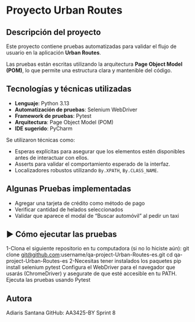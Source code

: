 # Proyecto Urban Routes

##  Descripción del proyecto
Este proyecto contiene pruebas automatizadas para validar el flujo de usuario en la aplicación **Urban Routes**.

Las pruebas están escritas utilizando la arquitectura **Page Object Model (POM)**, lo que permite una estructura clara y mantenible del código.

##  Tecnologías y técnicas utilizadas

- **Lenguaje**: Python 3.13
- **Automatización de pruebas**: Selenium WebDriver
- **Framework de pruebas**: Pytest
- **Arquitectura**: Page Object Model (POM)
- **IDE sugerido**: PyCharm

Se utilizaron técnicas como:
- Esperas explícitas para asegurar que los elementos estén disponibles antes de interactuar con ellos.
- Asserts para validar el comportamiento esperado de la interfaz.
- Localizadores robustos utilizando `By.XPATH`, `By.CLASS_NAME`.


## Algunas Pruebas implementadas

- Agregar una tarjeta de crédito como método de pago
- Verificar cantidad de helados seleccionados
- Validar que aparece el modal de “Buscar automóvil” al pedir un taxi

## ▶ Cómo ejecutar las pruebas
1-Clona el siguiente repositorio en tu computadora (si no lo hiciste aún): git clone git@github.com:username/qa-project-Urban-Routes-es.git
cd qa-project-Urban-Routes-es
2-Necesitas tener instalados los paquetes pip install selenium pytest
Configura el WebDriver para el navegador que usarás (ChromeDriver) y asegurate de que esté accesible en tu PATH.
Ejecuta las pruebas usando Pytest

## Autora
Adiaris Santana
GitHub: AA3425-BY
Sprint 8
